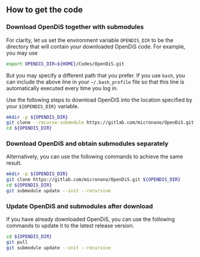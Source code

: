 ## How to get the code

### Download OpenDiS together with submodules

For clarity, let us set the environment variable ```OPENDIS_DIR``` to be the directory that will contain your downloaded OpenDiS code.  For example, you may use
```bash
export OPENDIS_DIR=${HOME}/Codes/OpenDiS.git
```
But you may specify a different path that you prefer.  If you use ```bash```, you can include the above line in your ```~/.bash_profile``` file so that this line is automatically executed every time you log in.

Use the following steps to download OpenDiS into the location specified by your ```${OPENDIS_DIR}``` variable.

```bash
mkdir -p ${OPENDIS_DIR}
git clone --recurse-submodule https://gitlab.com/micronano/OpenDiS.git ${OPENDIS_DIR}
cd ${OPENDIS_DIR}
```


### Download OpenDiS and obtain submodules separately

Alternatively, you can use the following commands to achieve the same result.
```bash
mkdir -p ${OPENDIS_DIR}
git clone https://gitlab.com/micronano/OpenDiS.git ${OPENDIS_DIR}
cd ${OPENDIS_DIR}
git submodule update --init --recursive
```

### Update OpenDiS and submodules after download

If you have already downloaded OpenDiS, you can use the following commands to update it to the latest release version.
```bash
cd ${OPENDIS_DIR}
git pull
git submodule update --init --recursive
```
